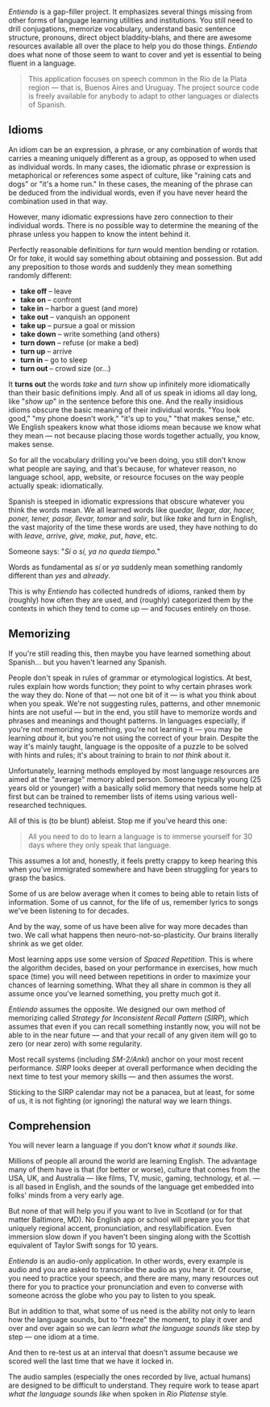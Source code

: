 *Entiendo* is a gap-filler project. It emphasizes several things missing from other forms of language learning utilities and institutions. You still need to drill conjugations, memorize vocabulary, understand basic sentence structure, pronouns, direct object bladdity-blahs, and there are awesome resources available all over the place to help you do those things. *Entiendo* does what none of those seem to want to cover and yet is essential to being fluent in a language.

> This application focuses on speech common in the Rio de la Plata region — that is, Buenos Aires and Uruguay. The project source code is freely available for anybody to adapt to other languages or dialects of Spanish.

## Idioms

An idiom can be an expression, a phrase, or any combination of words that carries a meaning uniquely different as a group, as opposed to when used as individual words. In many cases, the idiomatic phrase or expression is metaphorical or references some aspect of culture, like "raining cats and dogs" or "it's a home run." In these cases, the meaning of the phrase can be deduced from the individual words, even if you have never heard the combination used in that way.

However, many idiomatic expressions have zero connection to their individual words. There is no possible way to determine the meaning of the phrase unless you happen to know the intent behind it.

Perfectly reasonable definitions for *turn* would mention bending or rotation. Or for *take*, it would say something about obtaining and possession. But add any preposition to those words and suddenly they mean something randomly different:

- **take off** – leave
- **take on** – confront
- **take in** – harbor a guest (and more)
- **take out** – vanquish an opponent
- **take up** – pursue a goal or mission
- **take down** – write something (and others)
- **turn down** – refuse (or make a bed)
- **turn up** – arrive
- **turn in** – go to sleep
- **turn out** – crowd size (or...)

It **turns out** the words *take* and *turn* show up infinitely more idiomatically than their basic definitions imply. And all of us speak in idioms all day long, like "*show up*" in the sentence before this one. And the really insidious idioms obscure the basic meaning of their individual words. "You look good," "my phone doesn't work," "it's up to you," "that makes sense," etc. We English speakers know what those idioms mean because we know what they mean — not because placing those words together actually, you know, makes sense.

So for all the vocabulary drilling you've been doing, you still don't know what people are saying, and that's because, for whatever reason, no language school, app, website, or resource focuses on the way people actually speak: idiomatically.

Spanish is steeped in idiomatic expressions that obscure whatever you think the words mean. We all learned words like *quedar, llegar, dar, hacer, poner, tener, pasar, llevar, tomar* and *salir*, but like *take* and *turn* in English, the vast majority of the time these words are used, they have nothing to do with *leave, arrive, give, make, put*, *have*, etc.

Someone says: "*Sí o sí, ya no queda tiempo.*"

Words as fundamental as *sí* or *ya* suddenly mean something randomly different than *yes* and *already*.

This is why *Entiendo* has collected hundreds of idioms, ranked them by (roughly) how often they are used, and (roughly) categorized them by the contexts in which they tend to come up — and focuses entirely on those.

## Memorizing

If you're still reading this, then maybe you have learned something about Spanish... but you haven't learned any Spanish.

People don't speak in rules of grammar or etymological logistics. At best, rules explain how words function; they point to why certain phrases work the way they do. None of that — not one bit of it — is what you think about when you speak. We're not suggesting rules, patterns, and other mnemonic hints are not useful — but in the end, you still have to memorize words and phrases and meanings and thought patterns. In languages especially, if you're not memorizing something, you're not learning it — you may be learning *about* it, but you're not using the correct of your brain. Despite the way it's mainly taught, language is the opposite of a puzzle to be solved with hints and rules; it's about training to brain to *not think* about it.

Unfortunately, learning methods employed by most language resources are aimed at the "average" memory abled person. Someone typically young (25 years old or younger) with a basically solid memory that needs some help at first but can be trained to remember lists of items using various well-researched techniques.

All of this is (to be blunt) ableist. Stop me if you've heard this one:

> All you need to do to learn a language is to immerse yourself for 30 days where they only speak that language.

This assumes a lot and, honestly, it feels pretty crappy to keep hearing this when you've immigrated somewhere and have been struggling for years to grasp the basics.

Some of us are below average when it comes to being able to retain lists of information. Some of us cannot, for the life of us, remember lyrics to songs we've been listening to for decades.

And by the way, some of us have been alive for way more decades than two. We call what happens then neuro-not-so-plasticity. Our brains literally shrink as we get older.

Most learning apps use some version of *Spaced Repetition*. This is where the algorithm decides, based on your performance in exercises, how much space (time) you will need between repetitions in order to maximize your chances of learning something. What they all share in common is they all assume once you've learned something, you pretty much got it.

*Entiendo* assumes the opposite. We designed our own method of memorizing called *Strategy for Inconsistent Recall Pattern* (*SIRP*), which assumes that even if you can recall something instantly now, you will not be able to in the near future — and that your recall of any given item will go to zero (or near zero) with some regularity.

Most recall systems (including *SM-2/Anki*) anchor on your most recent performance. *SIRP* looks deeper at overall performance when deciding the next time to test your memory skills — and then assumes the worst.

Sticking to the SIRP calendar may not be a panacea, but at least, for some of us, it is not fighting (or ignoring) the natural way we learn things.

## Comprehension

You will never learn a language if you don't know *what it sounds like*.

Millions of people all around the world are learning English. The advantage many of them have is that (for better or worse), culture that comes from the USA, UK, and Australia — like films, TV, music, gaming, technology, et al. — is all based in English, and the sounds of the language get embedded into folks' minds from a very early age.

But none of that will help you if you want to live in Scotland (or for that matter Baltimore, MD). No English app or school will prepare you for that uniquely regional accent, pronunciation, and resyllabification. Even immersion slow down if you haven't been singing along with the Scottish equivalent of Taylor Swift songs for 10 years.

*Entiendo* is an audio-only application. In other words, every example is audio and you are asked to transcribe the audio as you hear it. Of course, you need to practice your speech, and there are many, many resources out there for you to practice your pronunciation and even to converse with someone across the globe who you pay to listen to you speak.

But in addition to that, what some of us need is the ability not only to learn how the language sounds, but to "freeze" the moment, to play it over and over and over again so we can *learn what the language sounds like* step by step — one idiom at a time.

And then to re-test us at an interval that doesn't assume because we scored well the last time that we have it locked in.

The audio samples (especially the ones recorded by live, actual humans) are designed to be difficult to understand. They require work to tease apart *what the language sounds like* when spoken in *Rio Platense* style.
